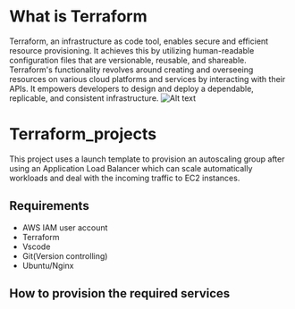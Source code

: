 # What is Terraform
Terraform, an infrastructure as code tool, enables secure and efficient resource provisioning. It achieves this by utilizing human-readable configuration files that are versionable, reusable, and shareable. Terraform's functionality revolves around creating and overseeing resources on various cloud platforms and services by interacting with their APIs. It empowers developers to design and deploy a dependable, replicable, and consistent infrastructure.
![Alt text](<Screenshot 2023-09-27 at 11.19.53.png>)
# Terraform_projects
This project uses a launch template to provision an autoscaling group after using an Application Load Balancer which can scale automatically workloads and deal with the incoming traffic to EC2 instances. 
## Requirements
- AWS IAM user account
- Terraform
- Vscode
- Git(Version controlling)
- Ubuntu/Nginx

## How to provision the required services  
